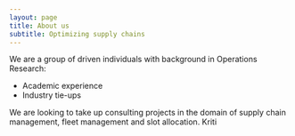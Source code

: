 ```yaml
---
layout: page
title: About us
subtitle: Optimizing supply chains
---
```


We are a group of driven individuals with background in Operations Research:

- Academic experience
- Industry tie-ups

We are looking to take up consulting projects in the domain of supply chain management, fleet 
management and slot allocation.
Kriti


